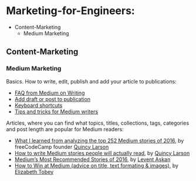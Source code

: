 # Marketing-for-Engineers:

* Content-Marketing 
  * Medium Marketing

 
  
## Content-Marketing 
### Medium Marketing
Basics. How to write, edit, publish and add your article to publications:
* [FAQ from Medium on Writing](https://help.medium.com/hc/en-us/sections/115001484727-General)
* [Add draft or post to publication](https://help.medium.com/hc/en-us/articles/213904978-Add-draft-or-post-to-publication)
* [Keyboard shortcuts](https://help.medium.com/hc/en-us/articles/214672207)
* [Tips and tricks for Medium writers](https://blog.medium.com/tips-and-tricks-for-medium-writers-1d79498101c3)

Articles, where you can find what topics, titles, collections, tags, categories and post length are popular for Medium readers:
* [What I learned from analyzing the top 252 Medium stories of 2016](https://medium.freecodecamp.com/what-i-learned-from-analyzing-the-top-253-medium-stories-of-2016-9f5f1d0a2d1c), by freeCodeCamp founder [Quincy Larson](https://twitter.com/ossia)
* [How to write Medium stories people will actually read](https://medium.freecodecamp.com/how-to-write-medium-stories-people-will-actually-read-92e58a27c8d8), by [Quincy Larson](https://twitter.com/ossia)
* [Medium’s Most Recommended Stories of 2016](https://medium.com/startup-grind/mediums-most-recommended-stories-of-2016-171efdd705c5), by [Levent Aşkan](https://twitter.com/leventask)
* [How to Win at Medium (advice on title, text formating & images)](https://blog.medium.com/how-to-win-at-medium-d662e11b0373), by [Elizabeth Tobey](https://twitter.com/dahanese)
